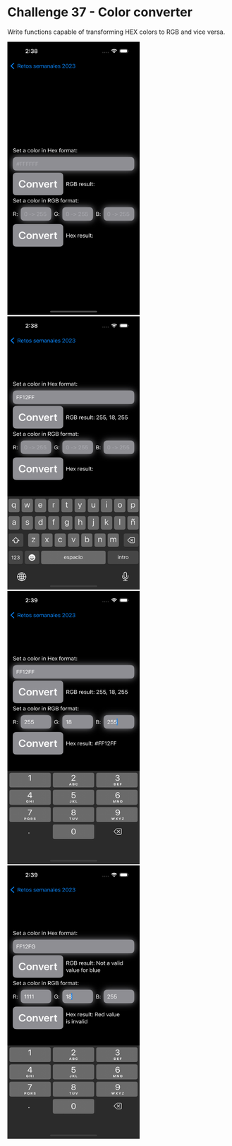 # Challenge 37 - Color converter

Write functions capable of transforming HEX colors to RGB and vice versa.

<img src="/ChallengesImages/Challenge%2037_1.png" width="300" height="620">

<img src="/ChallengesImages/Challenge%2037_2.png" width="300" height="620">

<img src="/ChallengesImages/Challenge%2037_3.png" width="300" height="620">

<img src="/ChallengesImages/Challenge%2037_4.png" width="300" height="620">
